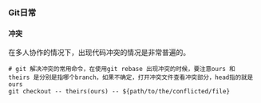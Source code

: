 ### Git日常
    
#### 冲突

在多人协作的情况下，出现代码冲突的情况是非常普遍的。

    # git 解决冲突的常用命令，在使用git rebase 出现冲突的时候，要注意ours 和 theirs 是分别是指哪个branch，如果不确定，打开冲突文件查看冲突部分，head指的就是ours
    git checkout -- theirs(ours) -- ${path/to/the/conflicted/file}
